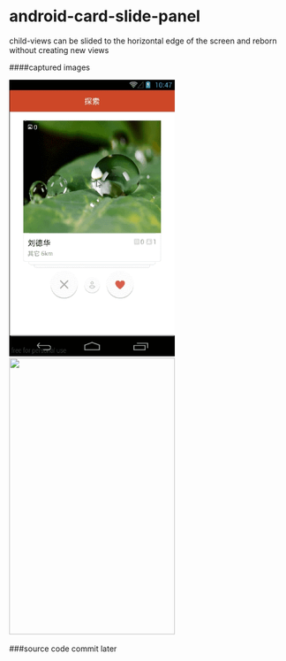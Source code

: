 # android-card-slide-panel
child-views can be slided to the horizontal edge of the screen and reborn without creating new views

####captured images
<td>
	 <img src="capture01.gif" width="300" height="500" />
	 <img src="capture02.gif" width="300" height="500" />
</td>

###source code commit later
